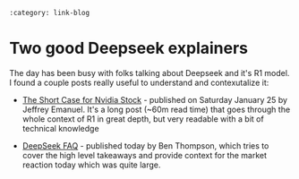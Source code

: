 ```{post} Jan 27, 2025
:category: link-blog
```

# Two good Deepseek explainers

The day has been busy with folks talking about Deepseek and it's R1
model. I found a couple posts really useful to understand and
contexutalize it:

-   [The Short Case for Nvidia
    Stock](https://youtubetranscriptoptimizer.com/blog/05_the_short_case_for_nvda) -
    published on Saturday January 25 by Jeffrey Emanuel. It's a long
    post (\~60m read time) that goes through the whole context of R1 in
    great depth, but very readable with a bit of technical knowledge

-   [DeepSeek FAQ](https://stratechery.com/2025/deepseek-faq/) -
    published today by Ben Thompson, which tries to cover the high level
    takeaways and provide context for the market reaction today which
    was quite large.
